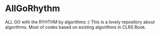 # AllGoRhythm
ALL GO with the RYHTHM by algorithms :)
This is a lovely repository about algorithms. Most of codes based on existing algorithms in CLRS Book. 
